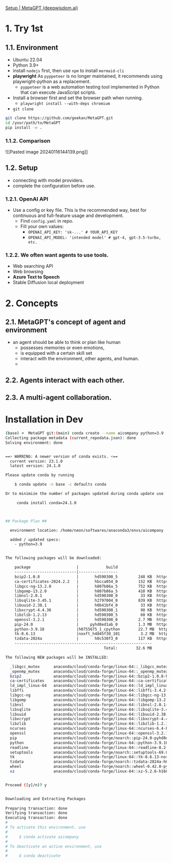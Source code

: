 [Setup | MetaGPT (deepwisdom.ai)](https://docs.deepwisdom.ai/main/en/guide/get_started/setup.html)

# 1. Try 1st

## 1.1. Environment

- Ubuntu 22.04 
- Python 3.9+
- install `nodejs` first, then use `npm` to install `mermaid-cli`
- **playwright** As `pyppeteer` is no longer maintained, it recommends using playwright-python as a replacement.
	- `pyppeteer` is a web automation testing tool implemented in Python that can execute JavaScript scripts.
- Install a browser first and set the browser path when running.
	- `playwright install --with-deps chromium`
- `git clone`
```Bash
git clone https://github.com/geekan/MetaGPT.git
cd /your/path/to/MetaGPT
pip install -e .
```

### 1.1.2. Comparison
![[Pasted image 20240116144139.png]]
## 1.2. Setup
- connecting with model providers.
- complete the configuration before use.
### 1.2.1. OpenAI API

- Use a config or key file. This is the recommended way, best for continuous and full-feature usage and development.
	- Find `config.yaml` in repo.
	- Fill your own values:
		- `OPENAI_API_KEY: 'sk-...' # YOUR_API_KEY` 
		- `OPENAI_API_MODEL: 'intended model' # gpt-4, gpt-3.5-turbo, etc.`
### 1.2.2. We often want agents to use tools.
- Web searching API
- Web browsing
- **Azure Text to Speech**
- Stable Diffusion local deployment
# 2. Concepts

## 2.1. MetaGPT's concept of agent and environment
- an agent should be able to think or plan like human
	- possesses memories or even emotions, 
	- is equipped with a certain skill set
	- interact with the environment, other agents, and human.
	- 
## 2.2. Agents interact with each other.
## 2.3. A multi-agent collaboration.

# Installation in Dev
```Bash
(base) ➜  MetaGPT git:(main) conda create --name aicompany python=3.9 
Collecting package metadata (current_repodata.json): done
Solving environment: done


==> WARNING: A newer version of conda exists. <==
  current version: 23.1.0
  latest version: 24.1.0

Please update conda by running

    $ conda update -n base -c defaults conda

Or to minimize the number of packages updated during conda update use

     conda install conda=24.1.0



## Package Plan ##

  environment location: /home/neon/softwares/anaconda3/envs/aicompany

  added / updated specs:
    - python=3.9


The following packages will be downloaded:

    package                    |            build
    ---------------------------|-----------------
    bzip2-1.0.8                |       hd590300_5         248 KB  https://mirrors.tuna.tsinghua.edu.cn/anaconda/cloud/conda-forge
    ca-certificates-2024.2.2   |       hbcca054_0         152 KB  https://mirrors.tuna.tsinghua.edu.cn/anaconda/cloud/conda-forge
    libgcc-ng-13.2.0           |       h807b86a_5         752 KB  https://mirrors.tuna.tsinghua.edu.cn/anaconda/cloud/conda-forge
    libgomp-13.2.0             |       h807b86a_5         410 KB  https://mirrors.tuna.tsinghua.edu.cn/anaconda/cloud/conda-forge
    libnsl-2.0.1               |       hd590300_0          33 KB  https://mirrors.tuna.tsinghua.edu.cn/anaconda/cloud/conda-forge
    libsqlite-3.45.1           |       h2797004_0         839 KB  https://mirrors.tuna.tsinghua.edu.cn/anaconda/cloud/conda-forge
    libuuid-2.38.1             |       h0b41bf4_0          33 KB  https://mirrors.tuna.tsinghua.edu.cn/anaconda/cloud/conda-forge
    libxcrypt-4.4.36           |       hd590300_1          98 KB  https://mirrors.tuna.tsinghua.edu.cn/anaconda/cloud/conda-forge
    libzlib-1.2.13             |       hd590300_5          60 KB  https://mirrors.tuna.tsinghua.edu.cn/anaconda/cloud/conda-forge
    openssl-3.2.1              |       hd590300_0         2.7 MB  https://mirrors.tuna.tsinghua.edu.cn/anaconda/cloud/conda-forge
    pip-24.0                   |     pyhd8ed1ab_0         1.3 MB  https://mirrors.tuna.tsinghua.edu.cn/anaconda/cloud/conda-forge
    python-3.9.18              |h0755675_1_cpython        22.7 MB  https://mirrors.tuna.tsinghua.edu.cn/anaconda/cloud/conda-forge
    tk-8.6.13                  |noxft_h4845f30_101         3.2 MB  https://mirrors.tuna.tsinghua.edu.cn/anaconda/cloud/conda-forge
    tzdata-2024a               |       h0c530f3_0         117 KB  https://mirrors.tuna.tsinghua.edu.cn/anaconda/cloud/conda-forge
    ------------------------------------------------------------
                                           Total:        32.6 MB

The following NEW packages will be INSTALLED:

  _libgcc_mutex      anaconda/cloud/conda-forge/linux-64::_libgcc_mutex-0.1-conda_forge 
  _openmp_mutex      anaconda/cloud/conda-forge/linux-64::_openmp_mutex-4.5-2_gnu 
  bzip2              anaconda/cloud/conda-forge/linux-64::bzip2-1.0.8-hd590300_5 
  ca-certificates    anaconda/cloud/conda-forge/linux-64::ca-certificates-2024.2.2-hbcca054_0 
  ld_impl_linux-64   anaconda/cloud/conda-forge/linux-64::ld_impl_linux-64-2.40-h41732ed_0 
  libffi             anaconda/cloud/conda-forge/linux-64::libffi-3.4.2-h7f98852_5 
  libgcc-ng          anaconda/cloud/conda-forge/linux-64::libgcc-ng-13.2.0-h807b86a_5 
  libgomp            anaconda/cloud/conda-forge/linux-64::libgomp-13.2.0-h807b86a_5 
  libnsl             anaconda/cloud/conda-forge/linux-64::libnsl-2.0.1-hd590300_0 
  libsqlite          anaconda/cloud/conda-forge/linux-64::libsqlite-3.45.1-h2797004_0 
  libuuid            anaconda/cloud/conda-forge/linux-64::libuuid-2.38.1-h0b41bf4_0 
  libxcrypt          anaconda/cloud/conda-forge/linux-64::libxcrypt-4.4.36-hd590300_1 
  libzlib            anaconda/cloud/conda-forge/linux-64::libzlib-1.2.13-hd590300_5 
  ncurses            anaconda/cloud/conda-forge/linux-64::ncurses-6.4-h59595ed_2 
  openssl            anaconda/cloud/conda-forge/linux-64::openssl-3.2.1-hd590300_0 
  pip                anaconda/cloud/conda-forge/noarch::pip-24.0-pyhd8ed1ab_0 
  python             anaconda/cloud/conda-forge/linux-64::python-3.9.18-h0755675_1_cpython 
  readline           anaconda/cloud/conda-forge/linux-64::readline-8.2-h8228510_1 
  setuptools         anaconda/cloud/conda-forge/noarch::setuptools-69.0.3-pyhd8ed1ab_0 
  tk                 anaconda/cloud/conda-forge/linux-64::tk-8.6.13-noxft_h4845f30_101 
  tzdata             anaconda/cloud/conda-forge/noarch::tzdata-2024a-h0c530f3_0 
  wheel              anaconda/cloud/conda-forge/noarch::wheel-0.42.0-pyhd8ed1ab_0 
  xz                 anaconda/cloud/conda-forge/linux-64::xz-5.2.6-h166bdaf_0 


Proceed ([y]/n)? y


Downloading and Extracting Packages
                                                                                                                                           
Preparing transaction: done                                                                                                                
Verifying transaction: done                                                                                                                
Executing transaction: done                                                                                                                
#                                                                                                                                          
# To activate this environment, use                                                                                                        
#                                                                                                                                          
#     $ conda activate aicompany                                                                                                           
#                                                                                                                                          
# To deactivate an active environment, use                                                                                                 
#                                                                                                                                          
#     $ conda deactivate
```
